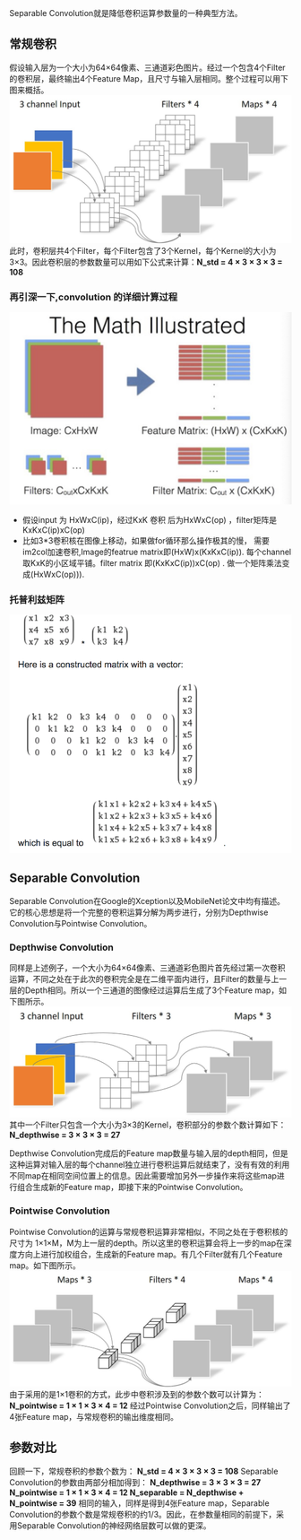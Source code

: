 Separable Convolution就是降低卷积运算参数量的一种典型方法。

## 常规卷积
假设输入层为一个大小为64×64像素、三通道彩色图片。经过一个包含4个Filter的卷积层，最终输出4个Feature Map，且尺寸与输入层相同。整个过程可以用下图来概括。
![](imgs/conv-std.jpg)
此时，卷积层共4个Filter，每个Filter包含了3个Kernel，每个Kernel的大小为3×3。因此卷积层的参数数量可以用如下公式来计算：**N_std = 4 × 3 × 3 × 3 = 108**

### 再引深一下,convolution 的详细计算过程
![](imgs/im2col.jpg)
* 假设input 为 HxWxC(ip)，经过KxK 卷积 后为HxWxC(op) ，filter矩阵是 KxKxC(ip)xC(op)
* 比如3*3卷积核在图像上移动，如果做for循环那么操作极其的慢，
需要im2col加速卷积,Image的featrue matrix即(HxW)x(KxKxC(ip)). 每个channel 取KxK的小区域平铺。filter matrix 即(KxKxC(ip))xC(op) . 做一个矩阵乘法变成(HxWxC(op))).

### 托普利兹矩阵
![](imgs/Toeplitz.png)



## Separable Convolution
Separable Convolution在Google的Xception以及MobileNet论文中均有描述。它的核心思想是将一个完整的卷积运算分解为两步进行，分别为Depthwise Convolution与Pointwise Convolution。

### Depthwise Convolution
同样是上述例子，一个大小为64×64像素、三通道彩色图片首先经过第一次卷积运算，不同之处在于此次的卷积完全是在二维平面内进行，且Filter的数量与上一层的Depth相同。所以一个三通道的图像经过运算后生成了3个Feature map，如下图所示。
![](imgs/depthwise-conv.jpg)
其中一个Filter只包含一个大小为3×3的Kernel，卷积部分的参数个数计算如下：
**N_depthwise = 3 × 3 × 3 = 27**

Depthwise Convolution完成后的Feature map数量与输入层的depth相同，但是这种运算对输入层的每个channel独立进行卷积运算后就结束了，没有有效的利用不同map在相同空间位置上的信息。因此需要增加另外一步操作来将这些map进行组合生成新的Feature map，即接下来的Pointwise Convolution。

### Pointwise Convolution
Pointwise Convolution的运算与常规卷积运算非常相似，不同之处在于卷积核的尺寸为 1×1×M，M为上一层的depth。所以这里的卷积运算会将上一步的map在深度方向上进行加权组合，生成新的Feature map。有几个Filter就有几个Feature map。如下图所示。
![](imgs/pointwise-conv.jpg)
由于采用的是1×1卷积的方式，此步中卷积涉及到的参数个数可以计算为：
**N_pointwise = 1 × 1 × 3 × 4 = 12**
经过Pointwise Convolution之后，同样输出了4张Feature map，与常规卷积的输出维度相同。

## 参数对比
回顾一下，常规卷积的参数个数为：
**N_std = 4 × 3 × 3 × 3 = 108**
Separable Convolution的参数由两部分相加得到：
**N_depthwise = 3 × 3 × 3 = 27
N_pointwise = 1 × 1 × 3 × 4 = 12
N_separable = N_depthwise + N_pointwise = 39**
相同的输入，同样是得到4张Feature map，Separable Convolution的参数个数是常规卷积的约1/3。因此，在参数量相同的前提下，采用Separable Convolution的神经网络层数可以做的更深。

